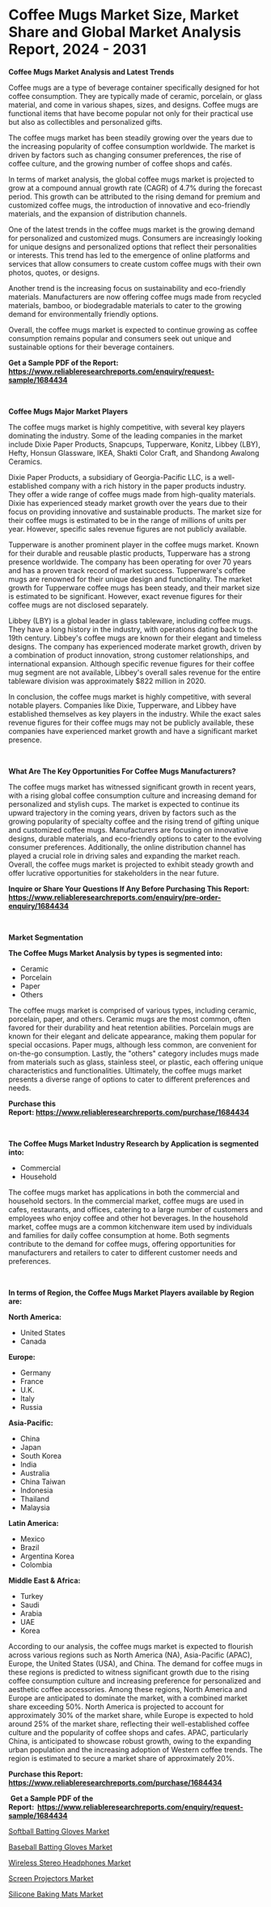 <p><h1>Coffee Mugs Market Size, Market Share and Global Market Analysis Report, 2024 - 2031</h1></p><p><strong>Coffee Mugs Market Analysis and Latest Trends</strong></p>
<p><p>Coffee mugs are a type of beverage container specifically designed for hot coffee consumption. They are typically made of ceramic, porcelain, or glass material, and come in various shapes, sizes, and designs. Coffee mugs are functional items that have become popular not only for their practical use but also as collectibles and personalized gifts.</p><p>The coffee mugs market has been steadily growing over the years due to the increasing popularity of coffee consumption worldwide. The market is driven by factors such as changing consumer preferences, the rise of coffee culture, and the growing number of coffee shops and cafés.</p><p>In terms of market analysis, the global coffee mugs market is projected to grow at a compound annual growth rate (CAGR) of 4.7% during the forecast period. This growth can be attributed to the rising demand for premium and customized coffee mugs, the introduction of innovative and eco-friendly materials, and the expansion of distribution channels.</p><p>One of the latest trends in the coffee mugs market is the growing demand for personalized and customized mugs. Consumers are increasingly looking for unique designs and personalized options that reflect their personalities or interests. This trend has led to the emergence of online platforms and services that allow consumers to create custom coffee mugs with their own photos, quotes, or designs.</p><p>Another trend is the increasing focus on sustainability and eco-friendly materials. Manufacturers are now offering coffee mugs made from recycled materials, bamboo, or biodegradable materials to cater to the growing demand for environmentally friendly options.</p><p>Overall, the coffee mugs market is expected to continue growing as coffee consumption remains popular and consumers seek out unique and sustainable options for their beverage containers.</p></p>
<p><strong>Get a Sample PDF of the Report:&nbsp; <a href="https://www.reliableresearchreports.com/enquiry/request-sample/1684434">https://www.reliableresearchreports.com/enquiry/request-sample/1684434</a></strong></p>
<p>&nbsp;</p>
<p><strong>Coffee Mugs Major Market Players</strong></p>
<p><p>The coffee mugs market is highly competitive, with several key players dominating the industry. Some of the leading companies in the market include Dixie Paper Products, Snapcups, Tupperware, Konitz, Libbey (LBY), Hefty, Honsun Glassware, IKEA, Shakti Color Craft, and Shandong Awalong Ceramics.</p><p>Dixie Paper Products, a subsidiary of Georgia-Pacific LLC, is a well-established company with a rich history in the paper products industry. They offer a wide range of coffee mugs made from high-quality materials. Dixie has experienced steady market growth over the years due to their focus on providing innovative and sustainable products. The market size for their coffee mugs is estimated to be in the range of millions of units per year. However, specific sales revenue figures are not publicly available.</p><p>Tupperware is another prominent player in the coffee mugs market. Known for their durable and reusable plastic products, Tupperware has a strong presence worldwide. The company has been operating for over 70 years and has a proven track record of market success. Tupperware's coffee mugs are renowned for their unique design and functionality. The market growth for Tupperware coffee mugs has been steady, and their market size is estimated to be significant. However, exact revenue figures for their coffee mugs are not disclosed separately.</p><p>Libbey (LBY) is a global leader in glass tableware, including coffee mugs. They have a long history in the industry, with operations dating back to the 19th century. Libbey's coffee mugs are known for their elegant and timeless designs. The company has experienced moderate market growth, driven by a combination of product innovation, strong customer relationships, and international expansion. Although specific revenue figures for their coffee mug segment are not available, Libbey's overall sales revenue for the entire tableware division was approximately $822 million in 2020.</p><p>In conclusion, the coffee mugs market is highly competitive, with several notable players. Companies like Dixie, Tupperware, and Libbey have established themselves as key players in the industry. While the exact sales revenue figures for their coffee mugs may not be publicly available, these companies have experienced market growth and have a significant market presence.</p></p>
<p>&nbsp;</p>
<p><strong>What Are The Key Opportunities For Coffee Mugs Manufacturers?</strong></p>
<p><p>The coffee mugs market has witnessed significant growth in recent years, with a rising global coffee consumption culture and increasing demand for personalized and stylish cups. The market is expected to continue its upward trajectory in the coming years, driven by factors such as the growing popularity of specialty coffee and the rising trend of gifting unique and customized coffee mugs. Manufacturers are focusing on innovative designs, durable materials, and eco-friendly options to cater to the evolving consumer preferences. Additionally, the online distribution channel has played a crucial role in driving sales and expanding the market reach. Overall, the coffee mugs market is projected to exhibit steady growth and offer lucrative opportunities for stakeholders in the near future.</p></p>
<p><strong>Inquire or Share Your Questions If Any Before Purchasing This Report: <a href="https://www.reliableresearchreports.com/enquiry/pre-order-enquiry/1684434">https://www.reliableresearchreports.com/enquiry/pre-order-enquiry/1684434</a></strong></p>
<p>&nbsp;</p>
<p><strong>Market Segmentation</strong></p>
<p><strong>The Coffee Mugs Market Analysis by types is segmented into:</strong></p>
<p><ul><li>Ceramic</li><li>Porcelain</li><li>Paper</li><li>Others</li></ul></p>
<p><p>The coffee mugs market is comprised of various types, including ceramic, porcelain, paper, and others. Ceramic mugs are the most common, often favored for their durability and heat retention abilities. Porcelain mugs are known for their elegant and delicate appearance, making them popular for special occasions. Paper mugs, although less common, are convenient for on-the-go consumption. Lastly, the "others" category includes mugs made from materials such as glass, stainless steel, or plastic, each offering unique characteristics and functionalities. Ultimately, the coffee mugs market presents a diverse range of options to cater to different preferences and needs.</p></p>
<p><strong>Purchase this Report:&nbsp;<a href="https://www.reliableresearchreports.com/purchase/1684434">https://www.reliableresearchreports.com/purchase/1684434</a></strong></p>
<p>&nbsp;</p>
<p><strong>The Coffee Mugs Market Industry Research by Application is segmented into:</strong></p>
<p><ul><li>Commercial</li><li>Household</li></ul></p>
<p><p>The coffee mugs market has applications in both the commercial and household sectors. In the commercial market, coffee mugs are used in cafes, restaurants, and offices, catering to a large number of customers and employees who enjoy coffee and other hot beverages. In the household market, coffee mugs are a common kitchenware item used by individuals and families for daily coffee consumption at home. Both segments contribute to the demand for coffee mugs, offering opportunities for manufacturers and retailers to cater to different customer needs and preferences.</p></p>
<p>&nbsp;</p>
<p><strong>In terms of Region, the Coffee Mugs Market Players available by Region are:</strong></p>
<p>
    <p> <strong> North America: </strong>
        <ul>
            <li>United States</li>
            <li>Canada</li>
        </ul>
        </p> 
    <p> <strong> Europe: </strong>
        <ul>
            <li>Germany</li>
            <li>France</li>
            <li>U.K.</li>
            <li>Italy</li>
            <li>Russia</li>
        </ul>
        </p> 
    <p> <strong> Asia-Pacific: </strong>
        <ul>
            <li>China</li>
            <li>Japan</li>
            <li>South Korea</li>
            <li>India</li>
            <li>Australia</li>
            <li>China Taiwan</li>
            <li>Indonesia</li>
            <li>Thailand</li>
            <li>Malaysia</li>
        </ul>
        </p> 
    <p> <strong> Latin America: </strong>
        <ul>
            <li>Mexico</li>
            <li>Brazil</li>
            <li>Argentina Korea</li>
            <li>Colombia</li>
        </ul>
        </p> 
    <p> <strong> Middle East & Africa: </strong>
        <ul>
            <li>Turkey</li>
            <li>Saudi</li>
            <li>Arabia</li>
            <li>UAE</li>
            <li>Korea</li>
        </ul>
    </p>
    </p>
<p><p>According to our analysis, the coffee mugs market is expected to flourish across various regions such as North America (NA), Asia-Pacific (APAC), Europe, the United States (USA), and China. The demand for coffee mugs in these regions is predicted to witness significant growth due to the rising coffee consumption culture and increasing preference for personalized and aesthetic coffee accessories. Among these regions, North America and Europe are anticipated to dominate the market, with a combined market share exceeding 50%. North America is projected to account for approximately 30% of the market share, while Europe is expected to hold around 25% of the market share, reflecting their well-established coffee culture and the popularity of coffee shops and cafes. APAC, particularly China, is anticipated to showcase robust growth, owing to the expanding urban population and the increasing adoption of Western coffee trends. The region is estimated to secure a market share of approximately 20%.</p></p>
<p><strong>Purchase this Report: <a href="https://www.reliableresearchreports.com/purchase/1684434">https://www.reliableresearchreports.com/purchase/1684434</a></strong></p>
<p>&nbsp;<strong>Get a Sample PDF of the Report:&nbsp;&nbsp;<a href="https://www.reliableresearchreports.com/enquiry/request-sample/1684434">https://www.reliableresearchreports.com/enquiry/request-sample/1684434</a></strong></p>
<p><strong></strong></p>
<p><p><a href="https://github.com/grishafomin4852/Market-Research-Report-List-2/blob/main/softball-batting-gloves-market.md">Softball Batting Gloves Market</a></p><p><a href="https://github.com/abbypearson7765/Market-Research-Report-List-2/blob/main/baseball-batting-gloves-market.md">Baseball Batting Gloves Market</a></p><p><a href="https://github.com/jonneygiverf/Market-Research-Report-List-2/blob/main/wireless-stereo-headphones-market.md">Wireless Stereo Headphones Market</a></p><p><a href="https://github.com/ruslanpoljakovrd177/Market-Research-Report-List-2/blob/main/screen-projectors-market.md">Screen Projectors Market</a></p><p><a href="https://github.com/dziulagalemab/Market-Research-Report-List-2/blob/main/silicone-baking-mats-market.md">Silicone Baking Mats Market</a></p></p>